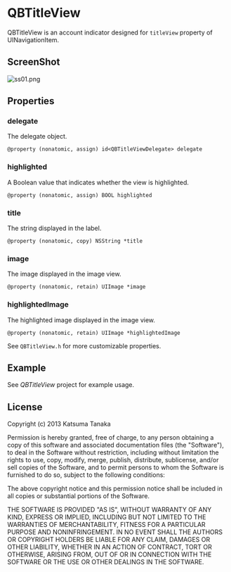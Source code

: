 # QBTitleView
QBTitleView is an account indicator designed for `titleView` property of UINavigationItem.


## ScreenShot
![ss01.png](http://adotout.sakura.ne.jp/github/QBTitleView/ss01.png)


## Properties
### delegate
The delegate object.

`@property (nonatomic, assign) id<QBTitleViewDelegate> delegate`

### highlighted
A Boolean value that indicates whether the view is highlighted.

`@property (nonatomic, assign) BOOL highlighted`

### title
The string displayed in the label.

`@property (nonatomic, copy) NSString *title`

### image
The image displayed in the image view.

`@property (nonatomic, retain) UIImage *image`

### highlightedImage
The highlighted image displayed in the image view.

`@property (nonatomic, retain) UIImage *highlightedImage`

See `QBTitleView.h` for more customizable properties.


## Example
See *QBTitleView* project for example usage.


## License
 Copyright (c) 2013 Katsuma Tanaka
 
 Permission is hereby granted, free of charge, to any person obtaining a copy of this software and associated documentation files (the "Software"), to deal in the Software without restriction, including without limitation the rights to use, copy, modify, merge, publish, distribute, sublicense, and/or sell copies of the Software, and to permit persons to whom the Software is furnished to do so, subject to the following conditions:
 
 The above copyright notice and this permission notice shall be included in all copies or substantial portions of the Software.
 
 THE SOFTWARE IS PROVIDED "AS IS", WITHOUT WARRANTY OF ANY KIND, EXPRESS OR IMPLIED, INCLUDING BUT NOT LIMITED TO THE WARRANTIES OF MERCHANTABILITY, FITNESS FOR A PARTICULAR PURPOSE AND NONINFRINGEMENT. IN NO EVENT SHALL THE AUTHORS OR COPYRIGHT HOLDERS BE LIABLE FOR ANY CLAIM, DAMAGES OR OTHER LIABILITY, WHETHER IN AN ACTION OF CONTRACT, TORT OR OTHERWISE, ARISING FROM, OUT OF OR IN CONNECTION WITH THE SOFTWARE OR THE USE OR OTHER DEALINGS IN THE SOFTWARE.
